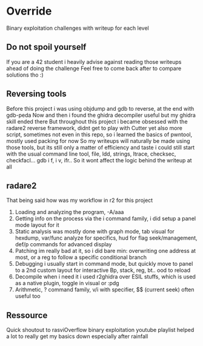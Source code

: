 # Override
Binary exploitation challenges with writeup for each level

## Do not spoil yourself
If you are a 42 student i heavily advise against reading those writeups ahead of doing the challenge
Feel free to come back after to compare solutions tho :)

## Reversing tools
Before this project i was using objdump and gdb to reverse, at the end with gdb-peda
Now and then i found the ghidra decompiler useful but my ghidra skill ended there
But throughout this project i became obsessed with the radare2 reverse framework, didnt get to play with Cutter yet
also more script, sometimes not even in this repo, so i learned the basics of pwntool, mostly used packing for now
So my writeups will naturally be made using those tools, but its still only a matter of efficiency and taste
i could still start with the usual command line tool, file, ldd, strings, ltrace, checksec, checkfacl... gdb i f, i v, ifr..
So it wont affect the logic behind the writeup at all

## radare2
That being said how was my workflow in r2 for this project
1. Loading and analyzing the program, -A/aaa
2. Getting info on the process via the i command family, i did setup a panel mode layout for it
3. Static analysis was mostly done with graph mode, tab visual for hexdump, var/func analyze for specifics, hud for flag seek/management, def/p commands for advanced display
4. Patching im really bad at it, so i did bare min: overwriting one address at most, or a reg to follow a specific conditional branch
5. Debugging i usually start in command mode, but quickly move to panel to a 2nd custom layout for interactive Bp, stack, reg, bt.. ood to reload
6. Decompile when i need it i used r2ghidra over ESIL stuffs, which is used as a native plugin, toggle in visual or :pdg
7. Arithmetic, ? command family, v/i with specifier, $$ (current seek) often useful too

## Ressource
Quick shoutout to rasviOverflow binary exploitation youtube playlist
helped a lot to really get my basics down especially after rainfall
